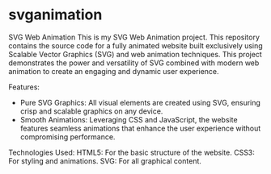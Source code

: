 # svganimation
SVG Web Animation
This is my SVG Web Animation project. This repository contains the source code for a fully animated website built exclusively using Scalable Vector Graphics (SVG) and web animation techniques. This project demonstrates the power and versatility of SVG combined with modern web animation to create an engaging and dynamic user experience.

Features:
- Pure SVG Graphics: All visual elements are created using SVG, ensuring crisp and scalable graphics on any device.
- Smooth Animations: Leveraging CSS and JavaScript, the website features seamless animations that enhance the user experience without compromising performance.

Technologies Used:
HTML5: For the basic structure of the website.
CSS3: For styling and animations.
SVG: For all graphical content.
